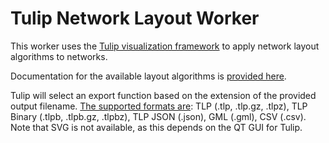 # Tulip Network Layout Worker

This worker uses the [Tulip visualization framework](http://tulip.labri.fr/TulipDrupal/) to apply network layout
algorithms to networks.

Documentation for the available layout algorithms is
[provided here](http://tulip.labri.fr/Documentation/current/tulip-python/html/tulippluginsdocumentation.html#layoutpluginsdoc).

Tulip will select an export function based on the extension of the provided output filename.
[The supported formats are](http://tulip.labri.fr/Documentation/current/tulip-python/html/tulipreference.html?highlight=savegraph#tulip.tlp.saveGraph):
TLP (.tlp, .tlp.gz, .tlpz), TLP Binary (.tlpb, .tlpb.gz, .tlpbz), TLP JSON (.json), GML (.gml), CSV (.csv).
Note that SVG is not available, as this depends on the QT GUI for Tulip.